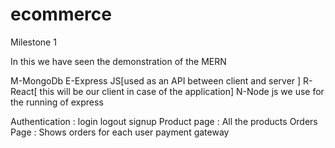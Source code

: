 # ecommerce

Milestone 1

In this we have seen the demonstration of the MERN


M-MongoDb
E-Express JS[used as an API between client and server ]
R-React[ this will be our client in case of the application]
N-Node js we use for the running of express 

Authentication : login logout signup
Product page : All the products 
Orders Page : Shows orders for each user 
payment gateway 
